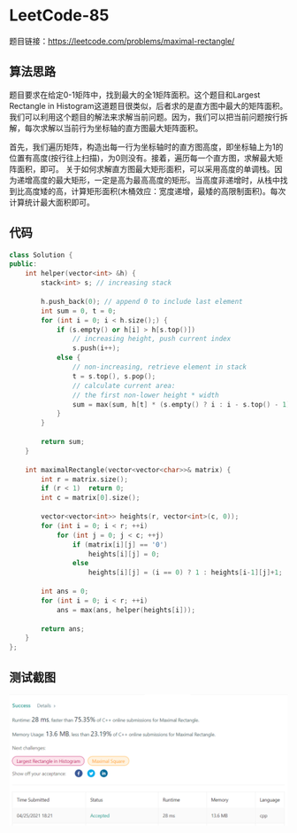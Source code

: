 # LeetCode-85

题目链接：https://leetcode.com/problems/maximal-rectangle/

## 算法思路

题目要求在给定0-1矩阵中，找到最大的全1矩阵面积。这个题目和Largest Rectangle in Histogram这道题目很类似，后者求的是直方图中最大的矩阵面积。我们可以利用这个题目的解法来求解当前问题。因为，我们可以把当前问题按行拆解，每次求解以当前行为坐标轴的直方图最大矩阵面积。

首先，我们遍历矩阵，构造出每一行为坐标轴时的直方图高度，即坐标轴上为1的位置有高度(按行往上扫描)，为0则没有。接着，遍历每一个直方图，求解最大矩阵面积，即可。
关于如何求解直方图最大矩形面积，可以采用高度的单调栈。因为递增高度的最大矩形，一定是高为最高高度的矩形。当高度非递增时，从栈中找到比高度矮的高，计算矩形面积(木桶效应：宽度递增，最矮的高限制面积)。每次计算统计最大面积即可。

## 代码

```cpp
class Solution {
public:
    int helper(vector<int> &h) {
        stack<int> s; // increasing stack
        
        h.push_back(0); // append 0 to include last element
        int sum = 0, t = 0;
        for (int i = 0; i < h.size();) {
            if (s.empty() or h[i] > h[s.top()])
                // increasing height, push current index
                s.push(i++);
            else {
                // non-increasing, retrieve element in stack
                t = s.top(), s.pop();
                // calculate current area:
                // the first non-lower height * width
                sum = max(sum, h[t] * (s.empty() ? i : i - s.top() - 1));
            }
        }
            
        return sum;
    }
    
    int maximalRectangle(vector<vector<char>>& matrix) {
        int r = matrix.size();
        if (r < 1)  return 0;
        int c = matrix[0].size();
        
        vector<vector<int>> heights(r, vector<int>(c, 0));
        for (int i = 0; i < r; ++i)
            for (int j = 0; j < c; ++j)
                if (matrix[i][j] == '0')
                    heights[i][j] = 0;
                else
                    heights[i][j] = (i == 0) ? 1 : heights[i-1][j]+1;
        
        int ans = 0;
        for (int i = 0; i < r; ++i)
            ans = max(ans, helper(heights[i]));
        
        return ans;
    }
};
```

## 测试截图

![img](./accept.png)
